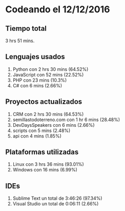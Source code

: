 # Codeando el 12/12/2016

## Tiempo total
3 hrs 51 mins.

## Lenguajes usados
1. Python con 2 hrs 30 mins (64.52%)
1. JavaScript con 52 mins (22.52%)
1. PHP con 23 mins (10.3%)
1. C# con 6 mins (2.66%)

## Proyectos actualizados
1. CRM con 2 hrs 30 mins (64.53%)
1. semillastodoterreno.com con 1 hr 6 mins (28.48%)
1. DevDaysSpeakers con 6 mins (2.66%)
1. scripts con 5 mins (2.48%)
1. api con 4 mins (1.85%)

## Plataformas utilizadas
1. Linux con 3 hrs 36 mins (93.01%)
1. Windows con 16 mins (6.99%)

## IDEs
1. Sublime Text un total de 3:46:26 (97.34%)
1. Visual Studio un total de 0:06:11 (2.66%)
